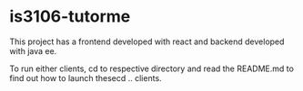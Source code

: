 # is3106-tutorme
This project has a frontend developed with react and backend developed with java ee.

To run either clients, cd to respective directory and read the README.md to find out how to launch thesecd .. clients.